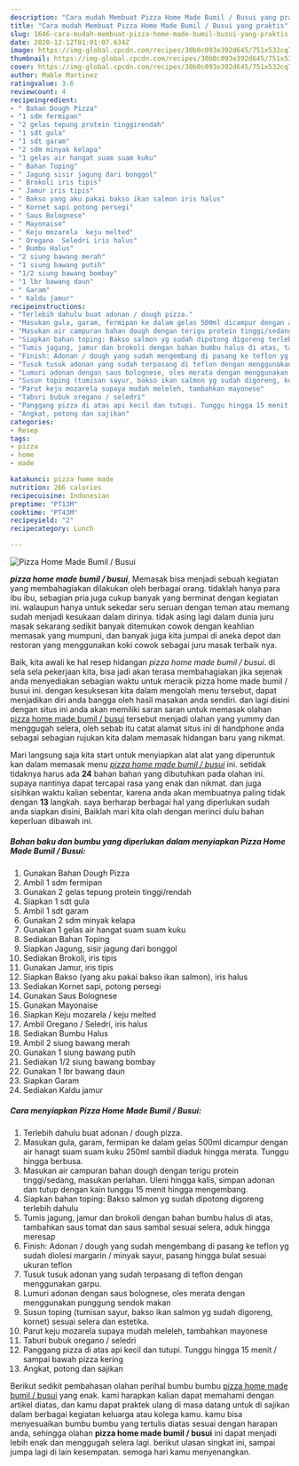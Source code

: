 ```yaml
---
description: "Cara mudah Membuat Pizza Home Made Bumil / Busui yang praktis"
title: "Cara mudah Membuat Pizza Home Made Bumil / Busui yang praktis"
slug: 1646-cara-mudah-membuat-pizza-home-made-bumil-busui-yang-praktis
date: 2020-12-12T01:01:07.634Z
image: https://img-global.cpcdn.com/recipes/30b0c093e392d645/751x532cq70/pizza-home-made-bumil-busui-foto-resep-utama.jpg
thumbnail: https://img-global.cpcdn.com/recipes/30b0c093e392d645/751x532cq70/pizza-home-made-bumil-busui-foto-resep-utama.jpg
cover: https://img-global.cpcdn.com/recipes/30b0c093e392d645/751x532cq70/pizza-home-made-bumil-busui-foto-resep-utama.jpg
author: Mable Martinez
ratingvalue: 3.6
reviewcount: 4
recipeingredient:
- " Bahan Dough Pizza"
- "1 sdm fermipan"
- "2 gelas tepung protein tinggirendah"
- "1 sdt gula"
- "1 sdt garam"
- "2 sdm minyak kelapa"
- "1 gelas air hangat suam suam kuku"
- " Bahan Toping"
- " Jagung sisir jagung dari bonggol"
- " Brokoli iris tipis"
- " Jamur iris tipis"
- " Bakso yang aku pakai bakso ikan salmon iris halus"
- " Kornet sapi potong persegi"
- " Saus Bolognese"
- " Mayonaise"
- " Keju mozarela  keju melted"
- " Oregano  Seledri iris halus"
- " Bumbu Halus"
- "2 siung bawang merah"
- "1 siung bawang putih"
- "1/2 siung bawang bombay"
- "1 lbr bawang daun"
- " Garam"
- " Kaldu jamur"
recipeinstructions:
- "Terlebih dahulu buat adonan / dough pizza."
- "Masukan gula, garam, fermipan ke dalam gelas 500ml dicampur dengan air hanagt suam suam kuku 250ml sambil diaduk hingga merata. Tunggu hingga berbusa."
- "Masukan air campuran bahan dough dengan terigu protein tinggi/sedang, masukan perlahan. Uleni hingga kalis, simpan adonan dan tutup dengan kain tunggu 15 menit hingga mengembang."
- "Siapkan bahan toping: Bakso salmon yg sudah dipotong digoreng terlebih dahulu"
- "Tumis jagung, jamur dan brokoli dengan bahan bumbu halus di atas, tambahkan saus tomat dan saus sambal sesuai selera, aduk hingga meresap"
- "Finish: Adonan / dough yang sudah mengembang di pasang ke teflon yg sudah diolesi margarin / minyak sayur, pasang hingga bulat sesuai ukuran teflon"
- "Tusuk tusuk adonan yang sudah terpasang di teflon dengan menggunakan garpu."
- "Lumuri adonan dengan saus bolognese, oles merata dengan menggunakan punggung sendok makan"
- "Susun toping (tumisan sayur, bakso ikan salmon yg sudah digoreng, kornet) sesuai selera dan estetika."
- "Parut keju mozarela supaya mudah meleleh, tambahkan mayonese"
- "Taburi bubuk oregano / seledri"
- "Panggang pizza di atas api kecil dan tutupi. Tunggu hingga 15 menit / sampai bawah pizza kering"
- "Angkat, potong dan sajikan"
categories:
- Resep
tags:
- pizza
- home
- made

katakunci: pizza home made 
nutrition: 266 calories
recipecuisine: Indonesian
preptime: "PT13M"
cooktime: "PT43M"
recipeyield: "2"
recipecategory: Lunch

---
```



![Pizza Home Made Bumil / Busui](https://img-global.cpcdn.com/recipes/30b0c093e392d645/751x532cq70/pizza-home-made-bumil-busui-foto-resep-utama.jpg)

<b><i>pizza home made bumil / busui</i></b>, Memasak bisa menjadi sebuah kegiatan yang membahagiakan dilakukan oleh berbagai orang. tidaklah hanya para ibu ibu, sebagian pria juga cukup banyak yang berminat dengan kegiatan ini. walaupun hanya untuk sekedar seru seruan dengan teman atau memang sudah menjadi kesukaan dalam dirinya. tidak asing lagi dalam dunia juru masak sekarang sedikit banyak ditemukan cowok dengan keahlian memasak yang mumpuni, dan banyak juga kita jumpai di aneka depot dan restoran yang menggunakan koki cowok sebagai juru masak terbaik nya.



Baik, kita awali ke hal resep hidangan <i>pizza home made bumil / busui</i>. di sela sela pekerjaan kita, bisa jadi akan terasa membahagiakan jika sejenak anda menyediakan sebagian waktu untuk meracik pizza home made bumil / busui ini. dengan kesuksesan kita dalam mengolah menu tersebut, dapat menjadikan diri anda bangga oleh hasil masakan anda sendiri. dan lagi disini dengan situs ini anda akan memiliki saran saran untuk memasak olahan <u>pizza home made bumil / busui</u> tersebut menjadi olahan yang yummy dan menggugah selera, oleh sebab itu catat alamat situs ini di handphone anda sebagai sebagian rujukan kita dalam memasak hidangan baru yang nikmat.


Mari langsung saja kita start untuk menyiapkan alat alat yang diperuntuk kan dalam memasak menu <u><i>pizza home made bumil / busui</i></u> ini. setidak tidaknya harus ada <b>24</b> bahan bahan yang dibutuhkan pada olahan ini. supaya nantinya dapat tercapai rasa yang enak dan nikmat. dan juga sisihkan waktu kalian sebentar, karena anda akan membuatnya paling tidak dengan <b>13</b> langkah. saya berharap berbagai hal yang diperlukan sudah anda siapkan disini, Baiklah mari kita olah dengan merinci dulu bahan keperluan dibawah ini.

<!--inarticleads1-->

##### Bahan baku dan bumbu yang diperlukan dalam menyiapkan Pizza Home Made Bumil / Busui:

1. Gunakan  Bahan Dough Pizza
1. Ambil 1 sdm fermipan
1. Gunakan 2 gelas tepung protein tinggi/rendah
1. Siapkan 1 sdt gula
1. Ambil 1 sdt garam
1. Gunakan 2 sdm minyak kelapa
1. Gunakan 1 gelas air hangat suam suam kuku
1. Sediakan  Bahan Toping
1. Siapkan  Jagung, sisir jagung dari bonggol
1. Sediakan  Brokoli, iris tipis
1. Gunakan  Jamur, iris tipis
1. Siapkan  Bakso (yang aku pakai bakso ikan salmon), iris halus
1. Sediakan  Kornet sapi, potong persegi
1. Gunakan  Saus Bolognese
1. Gunakan  Mayonaise
1. Siapkan  Keju mozarela / keju melted
1. Ambil  Oregano / Seledri, iris halus
1. Sediakan  Bumbu Halus
1. Ambil 2 siung bawang merah
1. Gunakan 1 siung bawang putih
1. Sediakan 1/2 siung bawang bombay
1. Gunakan 1 lbr bawang daun
1. Siapkan  Garam
1. Sediakan  Kaldu jamur




<!--inarticleads2-->

##### Cara menyiapkan Pizza Home Made Bumil / Busui:

1. Terlebih dahulu buat adonan / dough pizza.
1. Masukan gula, garam, fermipan ke dalam gelas 500ml dicampur dengan air hanagt suam suam kuku 250ml sambil diaduk hingga merata. Tunggu hingga berbusa.
1. Masukan air campuran bahan dough dengan terigu protein tinggi/sedang, masukan perlahan. Uleni hingga kalis, simpan adonan dan tutup dengan kain tunggu 15 menit hingga mengembang.
1. Siapkan bahan toping: Bakso salmon yg sudah dipotong digoreng terlebih dahulu
1. Tumis jagung, jamur dan brokoli dengan bahan bumbu halus di atas, tambahkan saus tomat dan saus sambal sesuai selera, aduk hingga meresap
1. Finish: Adonan / dough yang sudah mengembang di pasang ke teflon yg sudah diolesi margarin / minyak sayur, pasang hingga bulat sesuai ukuran teflon
1. Tusuk tusuk adonan yang sudah terpasang di teflon dengan menggunakan garpu.
1. Lumuri adonan dengan saus bolognese, oles merata dengan menggunakan punggung sendok makan
1. Susun toping (tumisan sayur, bakso ikan salmon yg sudah digoreng, kornet) sesuai selera dan estetika.
1. Parut keju mozarela supaya mudah meleleh, tambahkan mayonese
1. Taburi bubuk oregano / seledri
1. Panggang pizza di atas api kecil dan tutupi. Tunggu hingga 15 menit / sampai bawah pizza kering
1. Angkat, potong dan sajikan




Berikut sedikit pembahasan olahan perihal bumbu bumbu <u>pizza home made bumil / busui</u> yang enak. kami harapkan kalian dapat memahami dengan artikel diatas, dan kamu dapat praktek ulang di masa datang untuk di sajikan dalam berbagai kegiatan keluarga atau kolega kamu. kamu bisa menyesuaikan bumbu bumbu yang tertulis diatas sesuai dengan harapan anda, sehingga olahan <b>pizza home made bumil / busui</b> ini dapat menjadi lebih enak dan menggugah selera lagi. berikut ulasan singkat ini, sampai jumpa lagi di lain kesempatan. semoga hari kamu menyenangkan.
